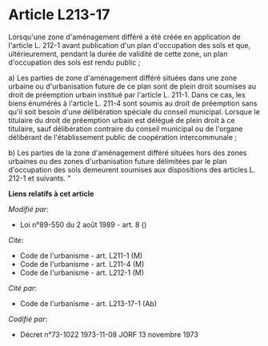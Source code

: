 # Article L213-17

Lorsqu'une zone d'aménagement différé a été créée en application de l'article L. 212-1 avant publication d'un plan
d'occupation des sols et que, ultérieurement, pendant la durée de validité de cette zone, un plan d'occupation des sols est
rendu public ;

a) Les parties de zone d'aménagement différé situées dans une zone urbaine ou d'urbanisation future de ce plan sont de plein
droit soumises au droit de préemption urbain institué par l'article L. 211-1. Dans ce cas, les biens énumérés à l'article L.
211-4 sont soumis au droit de préemption sans qu'il soit besoin d'une délibération spéciale du conseil municipal. Lorsque le
titulaire du droit de préemption urbain est délégué de plein droit à ce titulaire, sauf délibération contraire du conseil
municipal ou de l'organe délibérant de l'établissement public de coopération intercommunale ;

b) Les parties de la zone d'aménagement différé situées hors des zones urbaines ou des zones d'urbanisation future délimitées
par le plan d'occupation des sols demeurent soumises aux dispositions des articles L. 212-1 et suivants. "

**Liens relatifs à cet article**

_Modifié par_:

  - Loi n°89-550 du 2 août 1989 - art. 8 ()

_Cite_:

  - Code de l'urbanisme - art. L211-1 (M)
  - Code de l'urbanisme - art. L211-4 (M)
  - Code de l'urbanisme - art. L212-1 (M)

_Cité par_:

  - Code de l'urbanisme - art. L213-17-1 (Ab)

_Codifié par_:

  - Décret n°73-1022 1973-11-08 JORF 13 novembre 1973
